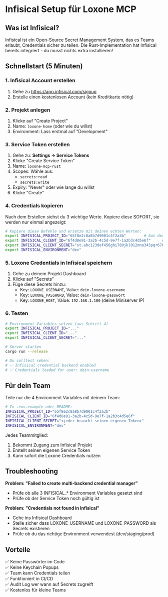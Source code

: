 # Infisical Setup für Loxone MCP

## Was ist Infisical?

Infisical ist ein Open-Source Secret Management System, das es Teams erlaubt, Credentials sicher zu teilen. Die Rust-Implementation hat Infisical bereits integriert - du musst nichts extra installieren!

## Schnellstart (5 Minuten)

### 1. Infisical Account erstellen

1. Gehe zu https://app.infisical.com/signup
2. Erstelle einen kostenlosen Account (kein Kreditkarte nötig)

### 2. Projekt anlegen

1. Klicke auf "Create Project"
2. Name: `loxone-home` (oder wie du willst)
3. Environment: Lass erstmal auf "Development"

### 3. Service Token erstellen

1. Gehe zu: **Settings → Service Tokens**
2. Klicke "Create Service Token"
3. Name: `loxone-mcp-rust`
4. Scopes: Wähle aus:
   - `secrets:read`
   - `secrets:write`
5. Expiry: "Never" oder wie lange du willst
6. Klicke "Create"

### 4. Credentials kopieren

Nach dem Erstellen siehst du 3 wichtige Werte. Kopiere diese SOFORT, sie werden nur einmal angezeigt:

```bash
# Kopiere diese Befehle und ersetze mit deinen echten Werten:
export INFISICAL_PROJECT_ID="65f8e2c8a8b7d9001c4f2a3b"        # Aus der URL oder Settings
export INFISICAL_CLIENT_ID="6f4d8e91-3a2b-4c5d-9e7f-1a2b3c4d5e6f"     # Machine Identity ID
export INFISICAL_CLIENT_SECRET="st.abc123def456ghi789jkl012mno345pqr678stu901vwx234yz"  # Token
export INFISICAL_ENVIRONMENT="dev"
```

### 5. Loxone Credentials in Infisical speichern

1. Gehe zu deinem Projekt Dashboard
2. Klicke auf "Secrets" 
3. Füge diese Secrets hinzu:
   - Key: `LOXONE_USERNAME`, Value: `dein-loxone-username`
   - Key: `LOXONE_PASSWORD`, Value: `dein-loxone-passwort`
   - Key: `LOXONE_HOST`, Value: `192.168.1.100` (deine Miniserver IP)

### 6. Testen

```bash
# Environment Variables setzen (aus Schritt 4)
export INFISICAL_PROJECT_ID="..."
export INFISICAL_CLIENT_ID="..."
export INFISICAL_CLIENT_SECRET="..."

# Server starten
cargo run --release

# Du solltest sehen:
# ✅ Infisical credential backend enabled
# ✅ Credentials loaded for user: dein-username
```

## Für dein Team

Teile nur die 4 Environment Variables mit deinem Team:
```bash
# In .env.example oder README:
INFISICAL_PROJECT_ID="65f8e2c8a8b7d9001c4f2a3b"
INFISICAL_CLIENT_ID="6f4d8e91-3a2b-4c5d-9e7f-1a2b3c4d5e6f"  
INFISICAL_CLIENT_SECRET="<jeder braucht seinen eigenen Token>"
INFISICAL_ENVIRONMENT="dev"
```

Jedes Teammitglied:
1. Bekommt Zugang zum Infisical Projekt
2. Erstellt seinen eigenen Service Token
3. Kann sofort die Loxone Credentials nutzen

## Troubleshooting

**Problem: "Failed to create multi-backend credential manager"**
- Prüfe ob alle 3 INFISICAL_* Environment Variables gesetzt sind
- Prüfe ob der Service Token noch gültig ist

**Problem: "Credentials not found in Infisical"**
- Gehe ins Infisical Dashboard
- Stelle sicher dass LOXONE_USERNAME und LOXONE_PASSWORD als Secrets existieren
- Prüfe ob du das richtige Environment verwendest (dev/staging/prod)

## Vorteile

✅ Keine Passwörter im Code  
✅ Keine Keychain Popups  
✅ Team kann Credentials teilen  
✅ Funktioniert in CI/CD  
✅ Audit Log wer wann auf Secrets zugreift  
✅ Kostenlos für kleine Teams